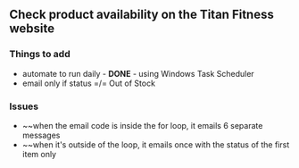 ## Check product availability on the Titan Fitness website


### Things to add
- automate to run daily - **DONE** - using Windows Task Scheduler
- email only if status =/= Out of Stock



### Issues
 - ~~when the email code is inside the for loop, it emails 6 separate messages
 - ~~when it's outside of the loop, it emails once with the status of the first item only
